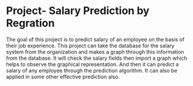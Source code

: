 # Project- Salary Prediction by Regration
The goal of this project is to predict salary of an employee on the basis of their job experience. This project can take the database for the salary system from the organization and makes a graph through this information from the database. It will check the salary fields then import a graph which helps to observe the graphical representation. And then it can predict a salary of any employee through the prediction algorithm. It can also be applied in some other effective prediction also.

